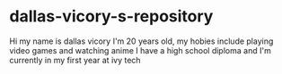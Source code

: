 # dallas-vicory-s-repository
Hi my name is dallas vicory I'm 20 years old, my hobies include playing video games and watching anime
I have a high school diploma and I'm currently in my first year at ivy tech
